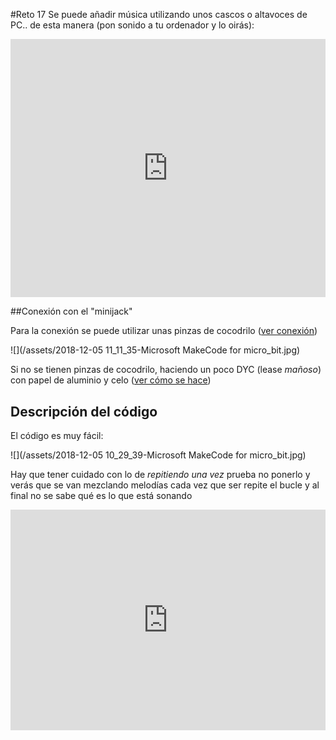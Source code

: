 #Reto 17
Se puede añadir música utilizando unos cascos o altavoces de PC.. de esta manera (pon sonido a tu ordenador y lo oirás):
<div style="position:relative;height:0;padding-bottom:81.97%;overflow:hidden;"><iframe style="position:absolute;top:0;left:0;width:100%;height:100%;" src="https://makecode.microbit.org/---run?id=_PmV0UdLJrWRs" allowfullscreen="allowfullscreen" sandbox="allow-popups allow-forms allow-scripts allow-same-origin" frameborder="0"></iframe></div>

##Conexión con el "minijack"

Para la conexión se puede utilizar unas pinzas de cocodrilo ([ver conexión](https://makecode.microbit.org/projects/hack-your-headphones))

![](/assets/2018-12-05 11_11_35-Microsoft MakeCode for micro_bit.jpg)

Si no se tienen pinzas de cocodrilo, haciendo un poco DYC (lease *mañoso*) con papel de aluminio y celo ([ver cómo se hace](https://makecode.microbit.org/device/foil-circuits))

## Descripción del código

El código es muy fácil:

![](/assets/2018-12-05 10_29_39-Microsoft MakeCode for micro_bit.jpg)

Hay que tener cuidado con lo de *repitiendo una vez* prueba no ponerlo y verás que se van mezclando melodías cada vez que ser repite el bucle y al final no se sabe qué es lo que está sonando

<div style="position:relative;height:0;padding-bottom:70%;overflow:hidden;"><iframe style="position:absolute;top:0;left:0;width:100%;height:100%;" src="https://makecode.microbit.org/#pub:_PsreyC1tVbfg" frameborder="0" sandbox="allow-popups allow-forms allow-scripts allow-same-origin"></iframe></div>

